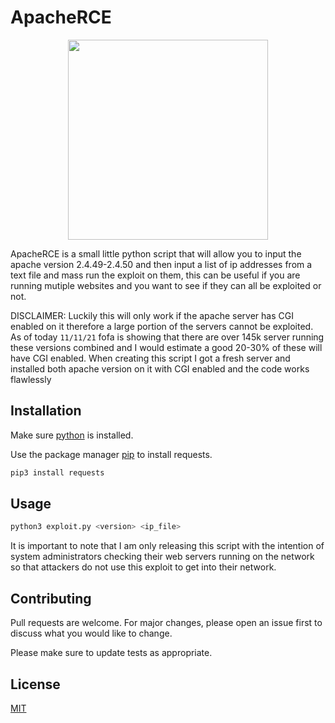 # ApacheRCE

<p align="center">
    <img src="https://media.discordapp.net/attachments/884182203314081812/908371848566300722/download-removebg-preview.png?width=574&height=383" width="320">
</p>


ApacheRCE is a small little python script that will allow you to input the apache version 2.4.49-2.4.50 and then input a list of ip addresses from a text file and mass run the exploit on them, this can be useful if you are running mutiple websites and you want to see if they can all be exploited or not.

DISCLAIMER:
Luckily this will only work if the apache server has CGI enabled on it therefore a large portion of the servers cannot be exploited. As of today `11/11/21` fofa is showing that there are over 145k server running these versions combined and I would estimate a good 20-30% of these will have CGI enabled. When creating this script I got a fresh server and installed both apache version on it with CGI enabled and the code works flawlessly

## Installation
Make sure [python](https://www.python.org/) is installed.

Use the package manager [pip](https://pip.pypa.io/en/stable/) to install requests.

```bash
pip3 install requests
```

## Usage

```python
python3 exploit.py <version> <ip_file>
```
It is important to note that I am only releasing this script with the intention of system administrators checking their web servers running on the network so that attackers do not use this exploit to get into their network.

## Contributing
Pull requests are welcome. For major changes, please open an issue first to discuss what you would like to change.

Please make sure to update tests as appropriate.

## License
[MIT](https://choosealicense.com/licenses/mit/)
